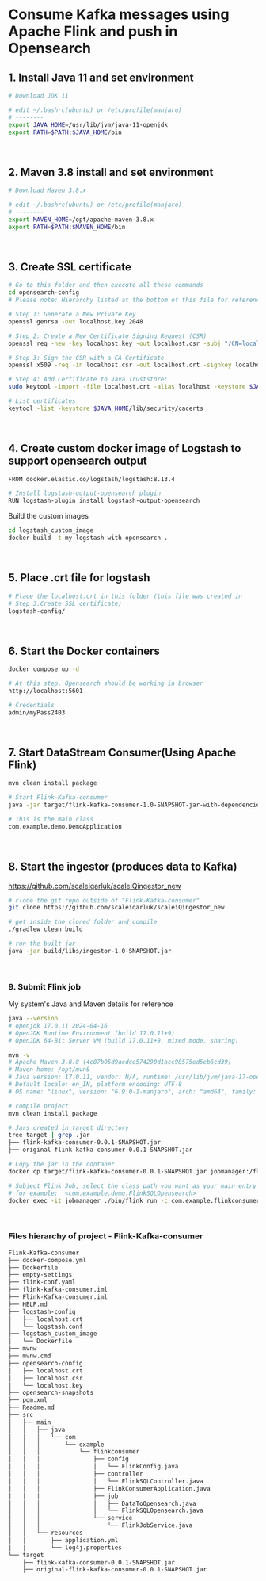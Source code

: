 <style>
    .highlight1{
        background-color:#501717;
    }
</style>

# Consume Kafka messages using Apache Flink and push in Opensearch


## 1. Install Java 11 and set environment
```sh
# Download JDK 11

# edit ~/.bashrc(ubuntu) or /etc/profile(manjaro)
# --------
export JAVA_HOME=/usr/lib/jvm/java-11-openjdk
export PATH=$PATH:$JAVA_HOME/bin
```
<br>

## 2. Maven 3.8 install and set environment
```sh
# Download Maven 3.8.x

# edit ~/.bashrc(ubuntu) or /etc/profile(manjaro)
# --------
export MAVEN_HOME=/opt/apache-maven-3.8.x
export PATH=$PATH:$MAVEN_HOME/bin
```
<br>

## 3. Create SSL certificate

```sh
# Go to this folder and then execute all these commands
cd opensearch-config
# Please note: Hierarchy listed at the bottom of this file for reference

# Step 1: Generate a New Private Key
openssl genrsa -out localhost.key 2048

# Step 2: Create a New Certificate Signing Request (CSR)
openssl req -new -key localhost.key -out localhost.csr -subj "/CN=localhost" -addext "subjectAltName = DNS:localhost"

# Step 3: Sign the CSR with a CA Certificate
openssl x509 -req -in localhost.csr -out localhost.crt -signkey localhost.key -days 365

# Step 4: Add Certificate to Java Truststore:
sudo keytool -import -file localhost.crt -alias localhost -keystore $JAVA_HOME/lib/security/cacerts

# List certificates
keytool -list -keystore $JAVA_HOME/lib/security/cacerts 
```
<br>

## 4. Create custom docker image of Logstash to support opensearch output
```sh
FROM docker.elastic.co/logstash/logstash:8.13.4

# Install logstash-output-opensearch plugin
RUN logstash-plugin install logstash-output-opensearch
```
Build the custom images
```sh
cd logstash_custom_image
docker build -t my-logstash-with-opensearch . 
```
<br>

## 5. Place .crt file for logstash
```sh
# Place the localhost.crt in this folder (this file was created in 
# Step 3.Create SSL certificate)
logstash-config/
```
<br>

## 6. Start the Docker containers
```sh
docker compose up -d

# At this step, Opensearch should be working in browser 
http://localhost:5601

# Credentials
admin/myPass2403
```
<br>

## 7. Start DataStream Consumer(Using Apache Flink)
```sh
mvn clean install package

# Start Flink-Kafka-consumer
java -jar target/flink-kafka-consumer-1.0-SNAPSHOT-jar-with-dependencies.jar 

# This is the main class
com.example.demo.DemoApplication
```
<br>

## 8. Start the ingestor (produces data to Kafka)
https://github.com/scaleiqarluk/scaleiQingestor_new

```sh
# clone the git repo outside of "Flink-Kafka-consumer"
git clone https://github.com/scaleiqarluk/scaleiQingestor_new

# get inside the cloned folder and compile
./gradlew clean build 

# run the built jar
java -jar build/libs/ingestor-1.0-SNAPSHOT.jar
```
<br>

### 9. Submit Flink job
My system's Java and Maven details for reference
```sh
java --version
# openjdk 17.0.11 2024-04-16
# OpenJDK Runtime Environment (build 17.0.11+9)
# OpenJDK 64-Bit Server VM (build 17.0.11+9, mixed mode, sharing)

mvn -v
# Apache Maven 3.8.8 (4c87b05d9aedce574290d1acc98575ed5eb6cd39)
# Maven home: /opt/mvn8
# Java version: 17.0.11, vendor: N/A, runtime: /usr/lib/jvm/java-17-openjdk
# Default locale: en_IN, platform encoding: UTF-8
# OS name: "linux", version: "6.9.0-1-manjaro", arch: "amd64", family: "unix"
```

```sh
# compile project
mvn clean install package

# Jars created in target directory
tree target | grep .jar
├── flink-kafka-consumer-0.0.1-SNAPSHOT.jar
├── original-flink-kafka-consumer-0.0.1-SNAPSHOT.jar

# Copy the jar in the contaner
docker cp target/flink-kafka-consumer-0.0.1-SNAPSHOT.jar jobmanager:/flink-consumer-0.0.1-SNAPSHOT.jar

# Subject Flink Job, select the class path you want as your main entry point
# for example:  <com.example.demo.FlinkSQLOpensearch>
docker exec -it jobmanager ./bin/flink run -c com.example.flinkconsumer.job.FlinkSQLOpensearch /flink-consumer-0.0.1-SNAPSHOT.jar
```
<br>

### Files hierarchy of project - Flink-Kafka-consumer
```sh
Flink-Kafka-consumer
├── docker-compose.yml
├── Dockerfile
├── empty-settings
├── flink-conf.yaml
├── flink-kafka-consumer.iml
├── Flink-Kafka-consumer.iml
├── HELP.md
├── logstash-config
│   ├── localhost.crt
│   └── logstash.conf
├── logstash_custom_image
│   └── Dockerfile
├── mvnw
├── mvnw.cmd
├── opensearch-config
│   ├── localhost.crt
│   ├── localhost.csr
│   └── localhost.key
├── opensearch-snapshots
├── pom.xml
├── Readme.md
├── src
│   ├── main
│   │   ├── java
│   │   │   └── com
│   │   │       └── example
│   │   │           └── flinkconsumer
│   │   │               ├── config
│   │   │               │   └── FlinkConfig.java
│   │   │               ├── controller
│   │   │               │   └── FlinkSQLController.java
│   │   │               ├── FlinkConsumerApplication.java
│   │   │               ├── job
│   │   │               │   ├── DataToOpensearch.java
│   │   │               │   └── FlinkSQLOpensearch.java
│   │   │               └── service
│   │   │                   └── FlinkJobService.java
│   │   └── resources
│   │       ├── application.yml
│   │       └── log4j.properties
└── target
    ├── flink-kafka-consumer-0.0.1-SNAPSHOT.jar
    ├── original-flink-kafka-consumer-0.0.1-SNAPSHOT.jar
```